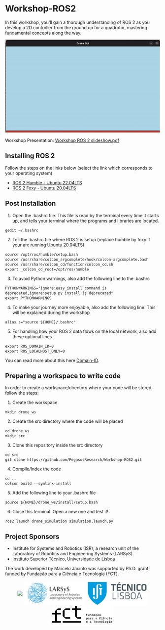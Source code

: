 # Workshop-ROS2
In this workshop, you'll gain a thorough understanding of ROS 2 as you develop a 2D controller from the ground up for a quadrotor, mastering fundamental concepts along the way.
<p align = "center">
<a target="_blank"><img src="docs/readme_animation.gif" alt="Workshop Animation GIF" height="300"/></a
</p>

Workshop Presentation: [Workshop ROS 2 slideshow.pdf](<./Workshop ROS 2 slideshow.pdf>)

## Installing ROS 2

Follow the steps on the links below (select the link which corresponds to your operating system):
- [ROS 2 Humble - Ubuntu 22.04LTS](https://docs.ros.org/en/humble/Installation/Ubuntu-Install-Debians.html)
- [ROS 2 Foxy - Ubuntu 20.04LTS](https://docs.ros.org/en/foxy/Installation/Ubuntu-Install-Debians.html)

## Post Installation

1) Open the .bashrc file. This file is read by the terminal every time it starts up, and tells your terminal where the programs and libraries are located.
```
gedit ~/.bashrc
```

2) Tell the .bashrc file where ROS 2 is setup (replace humble by foxy if your are running Ubuntu 20.04LTS)
```
source /opt/ros/humble/setup.bash
source /usr/share/colcon_argcomplete/hook/colcon-argcomplete.bash
source /usr/share/colcon_cd/function/colcon_cd.sh
export _colcon_cd_root=/opt/ros/humble
```

3) To avoid Python warnings, also add the following line to the .bashrc
```
PYTHONWARNINGS="ignore:easy_install command is deprecated,ignore:setup.py install is deprecated"
export PYTHONWARNINGS
```

4) To make your journey more enjoyable, also add the following line. This will be explained during the workshop
```
alias s="source ${HOME}/.bashrc"
```

5) For handling how your ROS 2 data flows on the local network, also add these optional lines
```
export ROS_DOMAIN_ID=0
export ROS_LOCALHOST_ONLY=0
```
You can read more about this here [Domain-ID](https://docs.ros.org/en/humble/Concepts/About-Domain-ID.html).

## Preparing a workspace to write code

In order to create a workspace/directory where your code will be stored, follow the steps:

1) Create the workspace
```
mkdir drone_ws
```

2) Create the src directory where the code will be placed
```
cd drone_ws
mkdir src
```
3) Clone this repository inside the src directory
```
cd src
git clone https://github.com/PegasusResearch/Workshop-ROS2.git
```
4) Compile/Index the code
```
cd ..
colcon build --symlink-install
```

5) Add the following line to your .bashrc file
```
source ${HOME}/drone_ws/install/setup.bash
```

6) Close this terminal. Open a new one and test it!
```
ros2 launch drone_simulation simulation.launch.py
```

## Project Sponsors
- Institute for Systems and Robotics (ISR), a research unit of the Laboratory of Robotics and Engineering Systems (LARSyS).
- Instituto Superior Técnico, Universidade de Lisboa

The work developed by Marcelo Jacinto was supported by Ph.D. grant funded by Fundação para a Ciência e Tecnologia (FCT).

<p float="left" align="center">
  <img src="docs/logo_isr.png" width="200" align="center"/> 
  <img src="docs/larsys_logo.png" width="200" align="center"/> 
  <img src="docs/ist_logo.png" width="200" align="center"/> 
  <img src="docs/logo_fct.png" width="200" align="center"/> 
</p>
